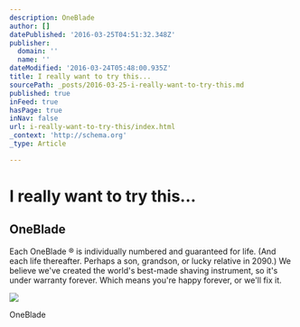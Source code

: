 ```yaml
---
description: OneBlade
author: []
datePublished: '2016-03-25T04:51:32.348Z'
publisher:
  domain: ''
  name: ''
dateModified: '2016-03-24T05:48:00.935Z'
title: I really want to try this...
sourcePath: _posts/2016-03-25-i-really-want-to-try-this.md
published: true
inFeed: true
hasPage: true
inNav: false
url: i-really-want-to-try-this/index.html
_context: 'http://schema.org'
_type: Article

---
```

# I really want to try this...

<article style=""><h1>OneBlade</h1><p>Each OneBlade ® is individually numbered and guaranteed for life. (And each life thereafter. Perhaps a son, grandson, or lucky relative in 2090.) We believe we've created the world's best-made shaving instrument, so it's under warranty forever. Which means you're happy forever, or we'll fix it.</p><img src="https://www.onebladeshave.com/wp-content/uploads/2015/05/OB_041.png" /></article>

OneBlade